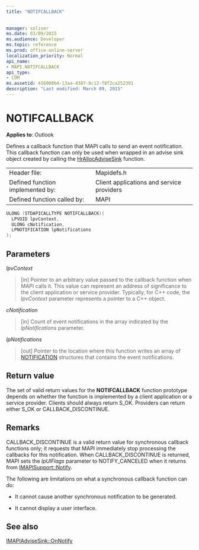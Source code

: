 ```yaml
---
title: "NOTIFCALLBACK"
 
 
manager: soliver
ms.date: 03/09/2015
ms.audience: Developer
ms.topic: reference
ms.prod: office-online-server
localization_priority: Normal
api_name:
- MAPI.NOTIFCALLBACK
api_type:
- COM
ms.assetid: 416008b4-13aa-4387-8c12-f8f2ca252391
description: "Last modified: March 09, 2015"
---
```


# NOTIFCALLBACK

  
  
**Applies to**: Outlook 
  
Defines a callback function that MAPI calls to send an event notification. This callback function can only be used when wrapped in an advise sink object created by calling the [HrAllocAdviseSink](hrallocadvisesink.md) function. 
  
|||
|:-----|:-----|
|Header file:  <br/> |Mapidefs.h  <br/> |
|Defined function implemented by:  <br/> |Client applications and service providers  <br/> |
|Defined function called by:  <br/> |MAPI  <br/> |
   
```cpp
ULONG (STDAPICALLTYPE NOTIFCALLBACK)(
  LPVOID lpvContext,
  ULONG cNotification,
  LPNOTIFICATION lpNotifications
);
```

## Parameters

 _lpvContext_
  
> [in] Pointer to an arbitrary value passed to the callback function when MAPI calls it. This value can represent an address of significance to the client application or service provider. Typically, for C++ code, the  _lpvContext_ parameter represents a pointer to a C++ object. 
    
 _cNotification_
  
> [in] Count of event notifications in the array indicated by the  _lpNotifications_ parameter. 
    
 _lpNotifications_
  
> [out] Pointer to the location where this function writes an array of [NOTIFICATION](notification.md) structures that contains the event notifications. 
    
## Return value

The set of valid return values for the **NOTIFCALLBACK** function prototype depends on whether the function is implemented by a client application or a service provider. Clients should always return S_OK. Providers can return either S_OK or CALLBACK_DISCONTINUE. 
  
## Remarks

CALLBACK_DISCONTINUE is a valid return value for synchronous callback functions only; it requests that MAPI immediately stop processing the callbacks for this notification. When CALLBACK_DISCONTINUE is returned, MAPI sets the  _lpUlFlags_ parameter to NOTIFY_CANCELED when it returns from [IMAPISupport::Notify](imapisupport-notify.md). 
  
The following are limitations on what a synchronous callback function can do:
  
- It cannot cause another synchronous notification to be generated.
    
- It cannot display a user interface.
    
## See also



[IMAPIAdviseSink::OnNotify](imapiadvisesink-onnotify.md)

